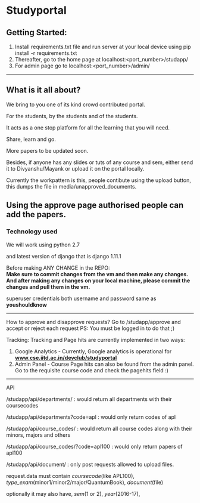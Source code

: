 # Studyportal

## Getting Started: 
1. Install requirements.txt file and run server at your local device using pip install -r requirements.txt
2. Thereafter, go to the home page at localhost:<port_number>/studapp/
3. For admin page go to localhost:<port_number>/admin/

-------------------------------------------------------------------------------------------------------------------------------------------
## What is it all about?
We bring to you one of its kind crowd contributed portal. 

For the students, by the students and of the students. 

It acts as a one stop platform for all the learning that you will need.

Share, learn and go.

More papers to be updated soon.

Besides, if anyone has any slides or tuts of any course and sem, either send it to Divyanshu/Mayank or upload it on the portal locally.

Currently the workpattern is this, people contibute using the upload button, this dumps the file in media/unapproved_documents.

Using the approve page authorised people can add the papers.
-------------------------------------------------------------------------------------------------------------------------------------------
### Technology used
We will work using python 2.7

and latest version of django that is django 1.11.1



Before making ANY CHANGE in the REPO:  
**Make sure to commit changes from the vm and then make any changes. And after making any changes on your local machine, please commit the changes and pull them in the vm.**

superuser credentials
both username and password same as **youshouldknow**

-----------------------------------------------------------------------------------------
How to approve and disapprove requests?
Go to /studapp/approve and accept or reject each request
PS: You must be logged in to do that ;)  

Tracking: Tracking and Page hits are currently implemented in two ways:
1. Google Analytics - Currently, Google analytics is operational for **www.cse.iitd.ac.in/devclub/studyportal**
2. Admin Panel - Course Page hits can also be found from the admin panel. Go to the requisite course code and check the pagehits field :)
-----------------------------------------------------------------------------------------
API

/studapp/api/departments/ : would return all departments with their coursecodes

/studapp/api/departments?code=apl : would only return codes of apl

/studapp/api/course_codes/ : would return all course codes along with their minors, majors and others

/studapp/api/course_codes/?code=apl100 : would only return papers of apl100

/studapp/api/document/ : only post requests allowed to upload files.

request.data must contain *coursecode*(like APL100), *type_exam*(minor1/minor2/major/QuantumBook), *document*(file)

optionally it may also have, *sem*(1 or 2), *year*(2016-17), 
						

